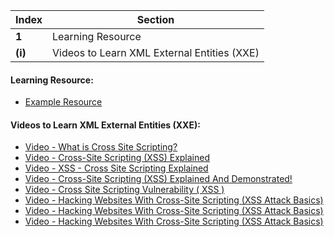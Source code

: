 Index | Section
---   | ---
**1** | Learning Resource
**(i)** | Videos to Learn XML External Entities (XXE)


#### Learning Resource:

  * [Example Resource](https://www.hacksplaining.com/exercises/xml-external-entities)


#### Videos to Learn XML External Entities (XXE):

  * [Video - What is Cross Site Scripting?](https://www.youtube.com/watch?v=gjm6VHZa_8s&ab_channel=PwnFunction)
  * [Video - Cross-Site Scripting (XSS) Explained](https://www.youtube.com/watch?v=urQZZJ8iDB8&ab_channel=TutorialsPoint%28India%29Ltd)
  * [Video - XSS - Cross Site Scripting Explained](https://www.youtube.com/watch?v=iGDJ695dUEM&ab_channel=LoiLiangYang)
  * [Video - Cross-Site Scripting (XSS) Explained And Demonstrated!](https://www.youtube.com/watch?v=9ZokuRHo-eY&ab_channel=Bugcrowd)
  * [Video - Cross Site Scripting Vulnerability ( XSS )](https://www.youtube.com/watch?v=RNGLCVe7ZUQ&ab_channel=CyberSecurityTV)
  * [Video - Hacking Websites With Cross-Site Scripting (XSS Attack Basics)](https://www.youtube.com/watch?v=g2ey7ry8_CQ&ab_channel=F5DevCentral)
  * [Video - Hacking Websites With Cross-Site Scripting (XSS Attack Basics)](https://www.youtube.com/watch?v=emwQxqOnYUo&ab_channel=SecureCodeWarrior)
  * [Video - Hacking Websites With Cross-Site Scripting (XSS Attack Basics)](https://www.youtube.com/watch?v=JI0daBHq6fA&ab_channel=Override)

